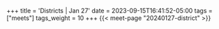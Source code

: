 +++
title = 'Districts | Jan 27'
date = 2023-09-15T16:41:52-05:00
tags = ["meets"]
tags_weight = 10
+++
{{< meet-page "20240127-district" >}}